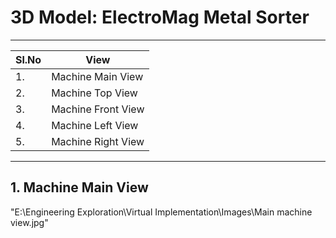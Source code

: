 # 3D Model: ElectroMag Metal Sorter
***
| Sl.No | View |
|-------|-------|
|1.|Machine Main View|
|2.|Machine Top View|
|3.|Machine Front View|
|4.|Machine Left View|
|5.|Machine Right View|
***
## 1. Machine Main View
"E:\Engineering Exploration\Virtual Implementation\Images\Main machine view.jpg"
